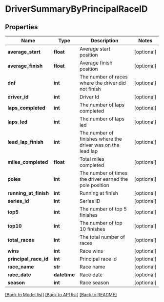 # DriverSummaryByPrincipalRaceID

## Properties
Name | Type | Description | Notes
------------ | ------------- | ------------- | -------------
**average_start** | **float** | Average start position | [optional] 
**average_finish** | **float** | Average finish position | [optional] 
**dnf** | **int** | The number of races where the driver did not finish | [optional] 
**driver_id** | **int** | Driver Id | [optional] 
**laps_completed** | **int** | The number of laps completed | [optional] 
**laps_led** | **int** | The number of laps led | [optional] 
**lead_lap_finish** | **int** | The number of finishes where the driver was on the lead lap | [optional] 
**miles_completed** | **float** | Total miles completed | [optional] 
**poles** | **int** | The number of times the driver earned the pole position | [optional] 
**running_at_finish** | **int** | Running at finish | [optional] 
**series_id** | **int** | Series ID | [optional] 
**top5** | **int** | The number of top 5 finishes | [optional] 
**top10** | **int** | The number of top 10 finishes | [optional] 
**total_races** | **int** | The total number of races | [optional] 
**wins** | **int** | Race wins | [optional] 
**principal_race_id** | **int** | Principal race id | [optional] 
**race_name** | **str** | Race name | [optional] 
**race_date** | **datetime** | Race date | [optional] 
**season** | **int** | Race season | [optional] 

[[Back to Model list]](../README.md#documentation-for-models) [[Back to API list]](../README.md#documentation-for-api-endpoints) [[Back to README]](../README.md)

